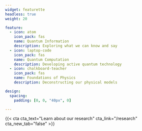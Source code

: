 ```yaml
---
widget: featurette
headless: true
weight: 20

feature:
  - icon: atom
    icon_pack: fas
    name: Quantum Information
    description: Exploring what we can know and say
  - icon: laptop-code
    icon_pack: fas
    name: Quantum Computation
    description: Developing active quantum technology
  - icon: chalkboard-teacher
    icon_pack: fas
    name: Foundations of Physics
    description: Deconstructing our physical models

design:
  spacing:
    padding: [0, 0, "40px", 0]

---
```


{{< cta cta_text="Learn about our research" cta_link="/research" cta_new_tab="false" >}}
 
